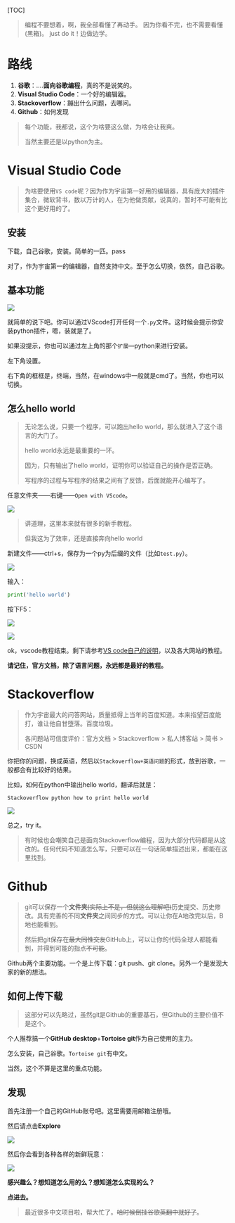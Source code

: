 [TOC]

> 编程不要想着，啊，我全部看懂了再动手。
> 因为你看不完，也不需要看懂(黑箱)。
> just do it！边做边学。

# 路线

1. **谷歌**：....**面向谷歌编程**，真的不是说笑的。
2. **Visual Studio Code**：一个好的编辑器。
3. **Stackoverflow**：蹦出什么问题，去哪问。
4. **Github**：如何发现

> 每个功能，我都说，这个为啥要这么做，为啥会让我爽。
>
> 当然主要还是以python为主。

# **Visual Studio Code**

> 为啥要使用`VS code`呢？因为作为宇宙第一好用的编辑器，具有庞大的插件集合，微软背书，数以万计的人，在为他做贡献，说真的，暂时不可能有比这个更好用的了。

## 安装

下载，自己谷歌，安装。简单的一匹。pass

对了，作为宇宙第一的编辑器，自然支持中文。至于怎么切换，依然，自己谷歌。

## 基本功能

![](img/1.png)

就简单的说下吧。你可以通过VScode打开任何一个`.py`文件。这时候会提示你安装python插件，嗯，装就是了。

如果没提示，你也可以通过左上角的那个`扩展`—python来进行安装。

左下角设置。

右下角的框框是，终端，当然，在windows中一般就是cmd了。当然，你也可以切换。

## 怎么hello world

> 无论怎么说，只要一个程序，可以跑出hello world，那么就进入了这个语言的大门了。
>
> hello world永远是最重要的一环。
>
> 因为，只有输出了hello world，证明你可以验证自己的操作是否正确。
>
> 写程序的过程与写程序的结果之间有了反馈，后面就能开心编写了。

任意文件夹——右键——`Open with VScode`。

![](img/2.png)

> 讲道理，这里本来就有很多的新手教程。
>
> 但我这为了效率，还是直接奔向hello world

新建文件——ctrl+s，保存为一个py为后缀的文件（比如`test.py`）。

![](img/3.png)

输入：

```python
print('hello world')
```

按下F5：

![](img/4.png)

![](img/5.png)

ok，vscode教程结束。剩下请参考[VS code自己的说明](https://code.visualstudio.com/docs#vscode)，以及各大网站的教程。

**请记住，官方文档，除了语言问题，永远都是最好的教程。**

# Stackoverflow

> 作为宇宙最大的问答网站，质量抵得上当年的百度知道。本来指望百度能打，谁让他自甘堕落。百度垃圾。
>
> 各问题站可信度评价：官方文档 > Stackoverflow > 私人博客站 > 简书 > CSDN

你把你的问题，换成英语，然后以`Stackoverflow+英语问题`的形式，放到谷歌，一般都会有比较好的结果。

比如，如何在python中输出hello world，翻译后就是：

```
Stackoverflow python how to print hello world
```

![](img/6.png)

总之，try it。

> 有时候也会嘲笑自己是面向Stackoverflow编程，因为大部分代码都是从这改的。任何代码不知道怎么写，只要可以在一句话简单描述出来，都能在这里找到。

# Github

> git可以保存一个**文件夹**~~(实际上不是，但就这么理解吧)~~历史提交、历史修改。具有完善的不同**文件夹**之间同步的方式。可以让你在A地改完以后，B地也能看到。
>
> 然后把git保存在~~最大同性交友~~GitHub上，可以让你的代码全球人都能看到，并得到可能的指点~~不可能~~。

Github两个主要功能。一个是上传下载：git push、git clone。另外一个是发现大家的新的想法。

## 如何上传下载

> 这部分可以先略过，虽然git是Github的重要基石，但Github的主要价值不是这个。

个人推荐搞一个**GitHub desktop**+**Tortoise git**作为自己使用的主力。

怎么安装，自己谷歌。`Tortoise git`有中文。

当然，这个不算是这里的重点功能。

## 发现

首先注册一个自己的GitHub账号吧。这里需要用邮箱注册哦。

然后请点击**Explore**

![](img/7.png)

然后你会看到各种各样的新鲜玩意：

![](img/8.png)

**感兴趣么？想知道怎么用的么？想知道怎么实现的么？**

**点进去。**

> 最近很多中文项目啦，帮大忙了。~~哈时候倒挂谷歌英翻中就好了~~。
